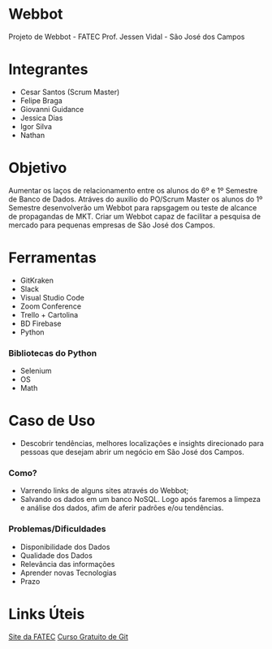 # Webbot

Projeto de Webbot - FATEC Prof. Jessen Vidal - São José dos Campos

# Integrantes
* Cesar Santos (Scrum Master)
* Felipe Braga
* Giovanni Guidance
* Jessica Dias
* Igor Silva
* Nathan

# Objetivo
Aumentar os laços de relacionamento entre os alunos do 6º e 1º Semestre de Banco de Dados.
Atráves do auxilio do PO/Scrum Master os alunos do 1º Semestre desenvolverão um Webbot para rapsgagem ou teste de alcance de propagandas de MKT.
Criar um Webbot capaz de facilitar a pesquisa de mercado para pequenas empresas de São José dos Campos.

# Ferramentas
* GitKraken
* Slack
* Visual Studio Code
* Zoom Conference
* Trello + Cartolina
* BD Firebase
* Python

### Bibliotecas do Python
* Selenium
* OS
* Math

# Caso de Uso
* Descobrir tendências, melhores localizações e insights direcionado para pessoas que desejam abrir um negócio em São José dos Campos.

### Como?
* Varrendo links de alguns sites através do Webbot; 
* Salvando os dados em um banco NoSQL. Logo após faremos a limpeza e análise dos dados, afim de aferir padrões e/ou tendências.

### Problemas/Dificuldades
* Disponibilidade dos Dados
* Qualidade dos Dados
* Relevância das informações
* Aprender novas Tecnologias
* Prazo


# Links Úteis
[Site da FATEC](http://fatecsjc-prd.azurewebsites.net/)
[Curso Gratuito de Git](https://www.udemy.com/git-e-github-para-iniciantes/)